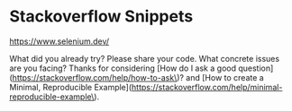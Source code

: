 # Stackoverflow Snippets
https://www.selenium.dev/

What did you already try? Please share your code. What concrete issues are you facing? 
Thanks for considering \[How do I ask a good question\]\(https://stackoverflow.com/help/how-to-ask\)? and \[How to create a Minimal, Reproducible Example\]\(https://stackoverflow.com/help/minimal-reproducible-example\).
